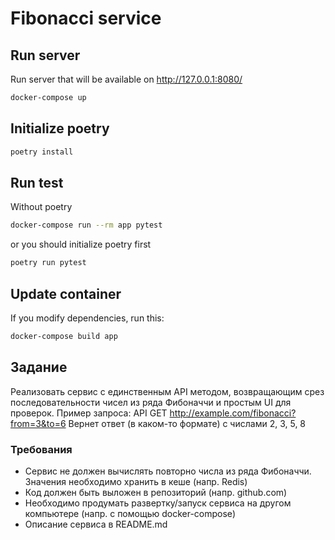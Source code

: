 # Fibonacci service

## Run server

Run server that will be available on http://127.0.0.1:8080/

```bash
docker-compose up
```

## Initialize poetry

```bash
poetry install
```

## Run test

Without poetry

```bash
docker-compose run --rm app pytest 
```

or you should initialize poetry first

```bash
poetry run pytest
```

## Update container

If you modify dependencies, run this:

```bash
docker-compose build app 
```


## Задание
Реализовать сервис с единственным API методом, возвращающим срез последовательности чисел
из ряда Фибоначчи и простым UI для проверок.
Пример запроса: API GET http://example.com/fibonacci?from=3&to=6
Вернет ответ (в каком-то формате) с числами 2, 3, 5, 8

### Требования
* Сервис не должен вычислять повторно числа из ряда Фибоначчи. Значения необходимо
хранить в кеше (напр. Redis)
* Код должен быть выложен в репозиторий (напр. github.com)
* Необходимо продумать развертку/запуск сервиса на другом компьютере (напр. с помощью docker-compose)
* Описание сервиса в README.md